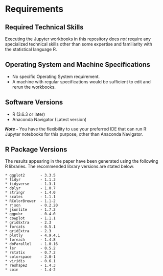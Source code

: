 # Requirements

## Required Technical Skills

Executing the Jupyter workbooks in this repository does *not* require any specialized technical skills other than some expertise and familiarity with the statistical language R.

## Operating System and Machine Specifications

- No specific Operating System requirement.
- A machine with regular specifications would be sufficient to edit and rerun the workbooks.

## Software Versions

- R (3.6.3 or later)
- Anaconda Navigator (Latest version)

***Note -*** You have the flexibility to use your preferred IDE that can run R Jupyter notebooks for this purpose, other than Anaconda Navigator.

## R Package Versions

The results appearing in the paper have been generated using the following R libraries. The recommended library versions are stated below:

```
* ggplot2       - 3.3.5
* tidyr         - 1.1.3
* tidyverse     - 1.3.1
* dplyr         - 1.0.7
* stringr       - 1.4.0
* scales        - 1.1.1
* RColorBrewer  - 1.1-2
* rjson         - 0.2.20
* jsonlite      - 1.7.2
* ggpubr        - 0.4.0
* cowplot       - 1.1.1
* gridExtra     - 2.3
* forcats       - 0.5.1
* gridExtra     - 2.3
* plotly        - 4.9.4.1
* foreach       - 1.4.8
* doParallel    - 1.0.16
* lsr           - 0.5.2
* rstatix       - 0.7.2
* colorspace    - 2.0-1
* viridis       - 0.6.1
* reshape2      - 1.4.3
* coin          - 1.4-2
```
